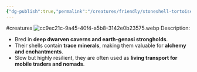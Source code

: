 ```yaml
---
{"dg-publish":true,"permalink":"/creatures/friendly/stoneshell-tortoises/"}
---
```


#creatures
![cc9ec21c-9a45-40f4-a5b8-3142e0b23575.webp](/img/user/Images/cc9ec21c-9a45-40f4-a5b8-3142e0b23575.webp)
Description:
- Bred in **deep dwarven caverns and earth-genasi strongholds**.
- Their shells contain **trace minerals**, making them valuable for **alchemy and enchantments**.
- Slow but highly resilient, they are often used as **living transport for mobile traders and nomads**.